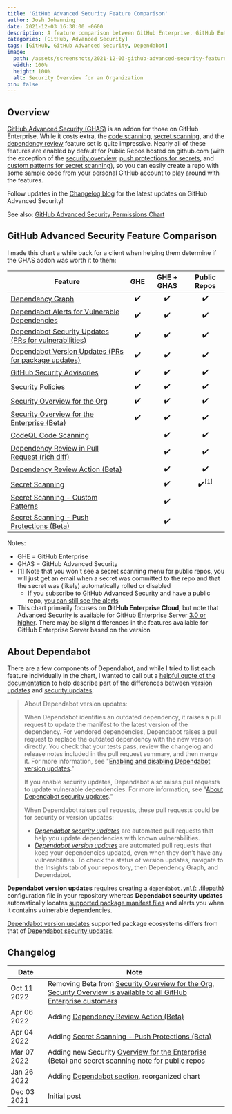 ```yaml
---
title: 'GitHub Advanced Security Feature Comparison'
author: Josh Johanning
date: 2021-12-03 16:30:00 -0600
description: A feature comparison between GitHub Enterprise, GitHub Enterprise with GitHub Advanced Security (GHAS), and Public Repos on github.com
categories: [GitHub, Advanced Security]
tags: [GitHub, GitHub Advanced Security, Dependabot]
image:
  path: /assets/screenshots/2021-12-03-github-advanced-security-feature-chart/organization-security-overview.png
  width: 100%
  height: 100%
  alt: Security Overview for an Organization
pin: false
---
```


## Overview

[GitHub Advanced Security (GHAS)](https://docs.github.com/en/get-started/learning-about-github/about-github-advanced-security) is an addon for those on GitHub Enterprise. While it costs extra, the [code scanning](https://docs.github.com/en/github/finding-security-vulnerabilities-and-errors-in-your-code/about-code-scanning), [secret scanning](https://docs.github.com/en/github/administering-a-repository/about-secret-scanning), and the [dependency review](https://docs.github.com/en/code-security/supply-chain-security/about-dependency-review) feature set is quite impressive. Nearly all of these features are enabled by default for Public Repos hosted on github.com (with the exception of the [security overview](https://docs.github.com/en/enterprise-cloud@latest/code-security/security-overview/about-the-security-overview), [push protections for secrets](https://docs.github.com/en/enterprise-cloud@latest/code-security/secret-scanning/protecting-pushes-with-secret-scanning), and [custom patterns for secret scanning](https://docs.github.com/en/enterprise-cloud@latest/code-security/secret-scanning/defining-custom-patterns-for-secret-scanning)), so you can easily create a repo with some [sample code](https://github.com/joshjohanning/ghas-demo) from your personal GitHub account to play around with the features.

Follow updates in the [Changelog blog](https://github.blog/changelog/label/advanced-security/) for the latest updates on GitHub Advanced Security!

See also: [GitHub Advanced Security Permissions Chart](/posts/github-advanced-security-permissions-chart/)

## GitHub Advanced Security Feature Comparison

I made this chart a while back for a client when helping them determine if the GHAS addon was worth it to them:

| Feature | GHE | GHE + GHAS | Public Repos |
|---------|:----:|:-----------:|:------------:|
| [Dependency Graph](https://docs.github.com/en/code-security/supply-chain-security/understanding-your-software-supply-chain/about-the-dependency-graph) | ✔️ | ✔️ | ✔️ |
| [Dependabot Alerts for Vulnerable Dependencies](https://docs.github.com/en/code-security/supply-chain-security/managing-vulnerabilities-in-your-projects-dependencies/about-alerts-for-vulnerable-dependencies) | ✔️ | ✔️ | ✔️ |
| [Dependabot Security Updates (PRs for vulnerabilities)](https://docs.github.com/en/code-security/supply-chain-security/managing-vulnerabilities-in-your-projects-dependencies/about-dependabot-security-updates) | ✔️ | ✔️ | ✔️ |
| [Dependabot Version Updates (PRs for package updates)](https://docs.github.com/en/code-security/supply-chain-security/keeping-your-dependencies-updated-automatically/about-dependabot-version-updates) | ✔️ | ✔️ | ✔️ |
| [GitHub Security Advisories](https://docs.github.com/en/code-security/security-advisories/about-github-security-advisories) | ✔️ | ✔️ | ✔️ |
| [Security Policies](https://docs.github.com/en/code-security/getting-started/adding-a-security-policy-to-your-repository) | ✔️ | ✔️ | ✔️ |
| [Security Overview for the Org](https://docs.github.com/en/enterprise-cloud@latest/code-security/security-overview/about-the-security-overview) | ✔️ | ✔️ | ✔️ |
| [Security Overview for the Enterprise (Beta)](https://github.blog/changelog/2022-03-01-security-overview-for-enterprise-in-beta/) | ✔️ | ✔️ | ✔️ |
| [CodeQL Code Scanning](https://docs.github.com/en/code-security/code-scanning/automatically-scanning-your-code-for-vulnerabilities-and-errors/configuring-code-scanning) | | ✔️ | ✔️ |
| [Dependency Review in Pull Request (rich diff)](https://github.blog/changelog/2021-10-05-dependency-review-is-generally-available/) | | ✔️ | ✔️ |
| [Dependency Review Action (Beta)](https://docs.github.com/en/code-security/supply-chain-security/understanding-your-software-supply-chain/about-dependency-review#dependency-review-enforcement) | | ✔️ | ✔️ |
| [Secret Scanning](https://docs.github.com/en/code-security/secret-scanning/about-secret-scanning) | | ✔️ | ✔️<sup>[1]</sup> |
| [Secret Scanning - Custom Patterns](https://docs.github.com/en/enterprise-cloud@latest/code-security/secret-scanning/defining-custom-patterns-for-secret-scanning) | | ✔️ | |
| [Secret Scanning - Push Protections (Beta)](https://docs.github.com/en/enterprise-cloud@latest/code-security/secret-scanning/protecting-pushes-with-secret-scanning) | | ✔️ | |

Notes:
- GHE = GitHub Enterprise
- GHAS = GitHub Advanced Security
- [1] Note that you won't see a secret scanning menu for public repos, you will just get an email when a secret was committed to the repo and that the secret was (likely) automatically rolled or disabled
    + If you subscribe to GitHub Advanced Security and have a public repo, [you can still see the alerts](https://github.blog/changelog/2022-03-04-secret-scanning-advanced-security-customers-can-now-view-alerts-on-their-public-repositories/)
- This chart primarily focuses on **GitHub Enterprise Cloud**, but note that Advanced Security is available for GitHub Enterprise Server [3.0 or higher](https://docs.github.com/en/get-started/learning-about-github/about-github-advanced-security). There may be slight differences in the features available for GitHub Enterprise Server based on the version

## About Dependabot

There are a few components of Dependabot, and while I tried to list each feature individually in the chart, I wanted to call out a [helpful quote of the documentation](https://docs.github.com/en/code-security/supply-chain-security/keeping-your-dependencies-updated-automatically/about-dependabot-version-updates) to help describe part of the differences between [version updates](https://docs.github.com/en/code-security/supply-chain-security/keeping-your-dependencies-updated-automatically/about-dependabot-version-updates) and [security updates](https://docs.github.com/en/code-security/supply-chain-security/managing-vulnerabilities-in-your-projects-dependencies/about-dependabot-security-updates): 

> About Dependabot version updates: 
> 
> When Dependabot identifies an outdated dependency, it raises a pull request to update the manifest to the latest version of the dependency. For vendored dependencies, Dependabot raises a pull request to replace the outdated dependency with the new version directly. You check that your tests pass, review the changelog and release notes included in the pull request summary, and then merge it. For more information, see "[Enabling and disabling Dependabot version updates](https://docs.github.com/en/code-security/supply-chain-security/keeping-your-dependencies-updated-automatically/enabling-and-disabling-dependabot-version-updates)."
> 
> If you enable security updates, Dependabot also raises pull requests to update vulnerable dependencies. For more information, see "[About Dependabot security updates](https://docs.github.com/en/github/managing-security-vulnerabilities/about-dependabot-security-updates)."
> 
> When Dependabot raises pull requests, these pull requests could be for security or version updates:
> - _[Dependabot security updates](https://docs.github.com/en/code-security/supply-chain-security/managing-vulnerabilities-in-your-projects-dependencies/about-dependabot-security-updates)_ are automated pull requests that help you update dependencies with known vulnerabilities.
> - _[Dependabot version updates](https://docs.github.com/en/code-security/supply-chain-security/keeping-your-dependencies-updated-automatically/about-dependabot-version-updates)_ are automated pull requests that keep your dependencies updated, even when they don’t have any vulnerabilities. To check the status of version updates, navigate to the Insights tab of your repository, then Dependency Graph, and Dependabot.

**Dependabot version updates** requires creating a [`dependabot.yml`{: .filepath}](https://docs.github.com/en/code-security/supply-chain-security/keeping-your-dependencies-updated-automatically/configuration-options-for-dependency-updates#configuration-options-for-private-registries) configuration file in your repository whereas **Dependabot security updates** automatically locates [supported package manifest files](https://docs.github.com/en/code-security/supply-chain-security/understanding-your-software-supply-chain/about-the-dependency-graph#supported-package-ecosystems) and alerts you when it contains vulnerable dependencies.

[Dependabot version updates](https://docs.github.com/en/code-security/supply-chain-security/keeping-your-dependencies-updated-automatically/about-dependabot-version-updates#supported-repositories-and-ecosystems) supported package ecosystems differs from that of [Dependabot security updates](https://docs.github.com/en/code-security/supply-chain-security/understanding-your-software-supply-chain/about-the-dependency-graph#supported-package-ecosystems).

## Changelog

| Date        | Note |
|-------------|------|
| Oct 11 2022 | Removing Beta from [Security Overview for the Org](https://github.blog/changelog/2022-04-07-security-overview-for-organizations-is-generally-available/),<br>[Security Overview is available to all GitHub Enterprise customers](https://github.blog/changelog/2022-08-08-security-overview-is-now-available-to-all-github-enterprise-users/)<br> |
| Apr 06 2022 | Adding [Dependency Review Action (Beta)](https://docs.github.com/en/code-security/supply-chain-security/understanding-your-software-supply-chain/about-dependency-review#dependency-review-enforcement) |
| Apr 04 2022 | Adding [Secret Scanning - Push Protections (Beta)](https://docs.github.com/en/enterprise-cloud@latest/code-security/secret-scanning/protecting-pushes-with-secret-scanning) |
| Mar 07 2022 | Adding new Security [Overview for the Enterprise (Beta)](https://github.blog/changelog/2022-03-01-security-overview-for-enterprise-in-beta/) and [secret scanning note for public repos](https://github.blog/changelog/2022-03-04-secret-scanning-advanced-security-customers-can-now-view-alerts-on-their-public-repositories/) |
| Jan 26 2022 | Adding [Dependabot section](#about-dependabot), reorganized chart |
| Dec 03 2021 | Initial post |
